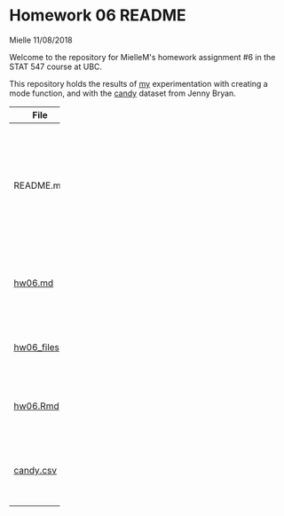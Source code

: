 Homework 06 README
================
Mielle
11/08/2018

Welcome to the repository for MielleM's homework assignment \#6 in the STAT 547 course at UBC.

This repository holds the results of [my](https://github.com/MielleM) experimentation with creating a mode function, and with the [candy](https://github.com/jennybc/candy) dataset from Jenny Bryan.

<table style="width:18%;">
<colgroup>
<col width="8%" />
<col width="9%" />
</colgroup>
<thead>
<tr class="header">
<th>File</th>
<th>About</th>
</tr>
</thead>
<tbody>
<tr class="odd">
<td>README.md</td>
<td>Introduction and orientation to contents of MielleM hw06 repo (you're here right now, so I'm not going to link it)</td>
</tr>
<tr class="even">
<td><a href="https://github.com/STAT545-UBC-students/hw06-MielleM/blob/master/hw06.md">hw06.md</a></td>
<td>The good stuff! Markdown file with hw06 assignment.</td>
</tr>
<tr class="odd">
<td><a href="https://github.com/STAT545-UBC-students/hw06-MielleM/tree/master/hw06_files/figure-markdown_github">hw06_files</a></td>
<td>contains graph images to display in .md file</td>
</tr>
<tr class="even">
<td><a href="https://github.com/STAT545-UBC-students/hw06-MielleM/blob/master/hw06.Rmd">hw06.Rmd</a></td>
<td>Rmd used to generate .md, just for reference + storage.</td>
</tr>
<tr class="odd">
<td><a href="https://github.com/STAT545-UBC-students/hw06-MielleM/blob/master/candy.csv">candy.csv</a></td>
<td>Candy csv data, if you want to run the candy scripts yourself.</td>
</tr>
</tbody>
</table>
